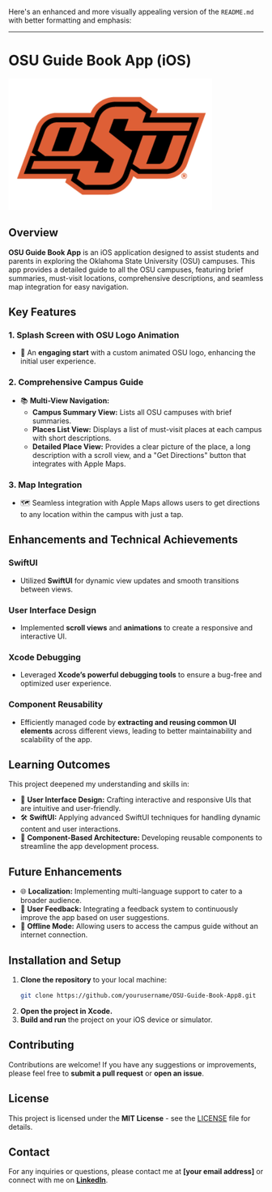 Here's an enhanced and more visually appealing version of the `README.md` with better formatting and emphasis:

---

# **OSU Guide Book App (iOS)**

![OSU Logo](osulogo.png)

## **Overview**

**OSU Guide Book App** is an iOS application designed to assist students and parents in exploring the Oklahoma State University (OSU) campuses. This app provides a detailed guide to all the OSU campuses, featuring brief summaries, must-visit locations, comprehensive descriptions, and seamless map integration for easy navigation.

## **Key Features**

### **1. Splash Screen with OSU Logo Animation**
- 🚀 An **engaging start** with a custom animated OSU logo, enhancing the initial user experience.

### **2. Comprehensive Campus Guide**
- 📚 **Multi-View Navigation:**
  - **Campus Summary View:** Lists all OSU campuses with brief summaries.
  - **Places List View:** Displays a list of must-visit places at each campus with short descriptions.
  - **Detailed Place View:** Provides a clear picture of the place, a long description with a scroll view, and a "Get Directions" button that integrates with Apple Maps.

### **3. Map Integration**
- 🗺️ Seamless integration with Apple Maps allows users to get directions to any location within the campus with just a tap.

## **Enhancements and Technical Achievements**

### **SwiftUI**
- Utilized **SwiftUI** for dynamic view updates and smooth transitions between views.

### **User Interface Design**
- Implemented **scroll views** and **animations** to create a responsive and interactive UI.

### **Xcode Debugging**
- Leveraged **Xcode’s powerful debugging tools** to ensure a bug-free and optimized user experience.

### **Component Reusability**
- Efficiently managed code by **extracting and reusing common UI elements** across different views, leading to better maintainability and scalability of the app.

## **Learning Outcomes**

This project deepened my understanding and skills in:
- 🎨 **User Interface Design:** Crafting interactive and responsive UIs that are intuitive and user-friendly.
- 🛠️ **SwiftUI:** Applying advanced SwiftUI techniques for handling dynamic content and user interactions.
- 🔄 **Component-Based Architecture:** Developing reusable components to streamline the app development process.

## **Future Enhancements**

- 🌐 **Localization:** Implementing multi-language support to cater to a broader audience.
- 💬 **User Feedback:** Integrating a feedback system to continuously improve the app based on user suggestions.
- 📶 **Offline Mode:** Allowing users to access the campus guide without an internet connection.

## **Installation and Setup**

1. **Clone the repository** to your local machine:
    ```bash
    git clone https://github.com/yourusername/OSU-Guide-Book-App8.git
    ```
2. **Open the project in Xcode.**
3. **Build and run** the project on your iOS device or simulator.

## **Contributing**

Contributions are welcome! If you have any suggestions or improvements, please feel free to **submit a pull request** or **open an issue**.

## **License**

This project is licensed under the **MIT License** - see the [LICENSE](LICENSE) file for details.

## **Contact**

For any inquiries or questions, please contact me at **[your email address]** or connect with me on **[LinkedIn]([https://www.linkedin.com/in/yourprofile](https://www.linkedin.com/in/mohammedadilaman/))**.

